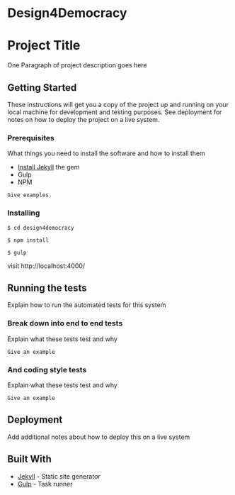 # Design4Democracy
# Project Title

One Paragraph of project description goes here

## Getting Started

These instructions will get you a copy of the project up and running on your local machine for development and testing purposes. See deployment for notes on how to deploy the project on a live system.

### Prerequisites

What things you need to install the software and how to install them
* [Install Jekyll](https://jekyllrb.com/docs/installation/) the gem
* Gulp
* NPM
```
Give examples
```

### Installing
```
$ cd design4democracy
```
```
$ npm install
```
```
$ gulp
```

visit http://localhost:4000/

## Running the tests

Explain how to run the automated tests for this system

### Break down into end to end tests

Explain what these tests test and why

```
Give an example
```

### And coding style tests

Explain what these tests test and why

```
Give an example
```

## Deployment

Add additional notes about how to deploy this on a live system

## Built With

* [Jekyll](https://jekyllrb.com/docs/) - Static site generator
* [Gulp](https://github.com/gulpjs/gulp/) - Task runner
